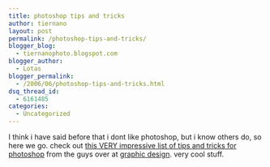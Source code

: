 ```yaml
---
title: photoshop tips and tricks
author: tiernano
layout: post
permalink: /photoshop-tips-and-tricks/
blogger_blog:
  - tiernanophoto.blogspot.com
blogger_author:
  - Lotas
blogger_permalink:
  - /2006/06/photoshop-tips-and-tricks.html
dsq_thread_id:
  - 6161485
categories:
  - Uncategorized
---
```

I think i have said before that i dont like photoshop, but i know others do, so here we go. check out [this VERY impressive list of tips and tricks for photoshop][1] from the guys over at [graphic design][2]. very cool stuff. 

 [1]: http://www.graphic-design.com/Photoshop/
 [2]: http://www.graphic-design.com/